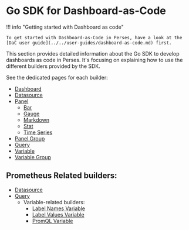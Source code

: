# Go SDK for Dashboard-as-Code

!!! info "Getting started with Dashboard as code"

    To get started with Dashboard-as-Code in Perses, have a look at the [DaC user guide](../../user-guides/dashboard-as-code.md) first.

This section provides detailed information about the Go SDK to develop dashboards as code in Perses.
It's focusing on explaining how to use the different builders provided by the SDK.

See the dedicated pages for each builder:

* [Dashboard](./dashboardbuilder.md)
* [Datasource](./datasourcebuilder.md)
* [Panel](./panel.md)
    * [Bar](./panel/bar.md)
    * [Gauge](./panel/gauge.md)
    * [Markdown](./panel/markdown.md)
    * [Stat](./panel/stat.md)
    * [Time Series](./panel/time-series.md)
* [Panel Group](./panel-group.md)
* [Query](./query.md)
* [Variable](./variable.md)
* [Variable Group](./variable-group.md)

## Prometheus Related builders:

- [Datasource](./prometheus/datasource.md)
- [Query](./prometheus/query.md)
    - Variable-related builders:
        - [Label Names Variable](./prometheus/variable/label-names.md)
        - [Label Values Variable](./prometheus/variable/label-values.md)
        - [PromQL Variable](./prometheus/variable/promql.md)